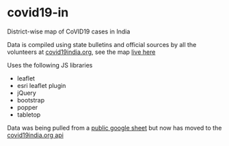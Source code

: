 # covid19-in
District-wise map of CoVID19 cases in India

Data is compiled using state bulletins and official sources by all the volunteers at [covid19india.org](https://covid19india.org), see the map [live here](https://fieldmaps.in/covid19/)

Uses the following JS libraries
- leaflet
- esri leaflet plugin
- jQuery
- bootstrap
- popper
- tabletop

Data was being pulled from a [public google sheet](https://docs.google.com/spreadsheets/d/e/2PACX-1vRlSCAn1nS4h9n9Fp25iuOsH54RfMUjj3xX5CZqjGUqYCVXgwgtJojuqVeqekazs2TkSJ95Jwplo7lL/pubhtml#) but now has moved to the [covid19india.org api](https://github.com/covid19india/api)

